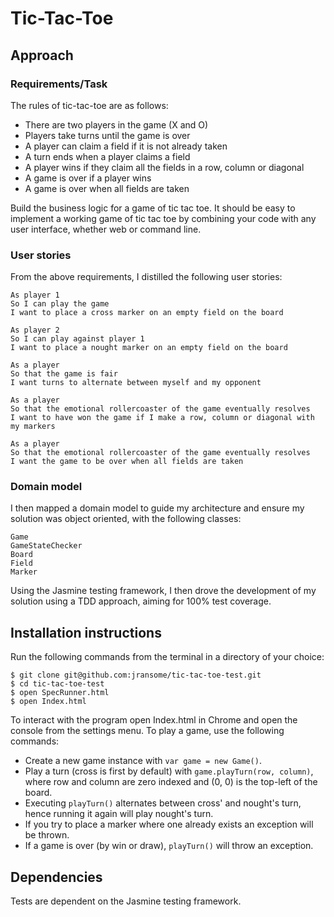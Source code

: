 # Tic-Tac-Toe

## Approach


### Requirements/Task

The rules of tic-tac-toe are as follows:

* There are two players in the game (X and O)
* Players take turns until the game is over
* A player can claim a field if it is not already taken
* A turn ends when a player claims a field
* A player wins if they claim all the fields in a row, column or diagonal
* A game is over if a player wins
* A game is over when all fields are taken

Build the business logic for a game of tic tac toe. It should be easy to implement a working game of tic tac toe by combining your code with any user interface, whether web or command line.

### User stories

From the above requirements, I distilled the following user stories:
```
As player 1
So I can play the game
I want to place a cross marker on an empty field on the board

As player 2
So I can play against player 1
I want to place a nought marker on an empty field on the board

As a player
So that the game is fair
I want turns to alternate between myself and my opponent

As a player
So that the emotional rollercoaster of the game eventually resolves
I want to have won the game if I make a row, column or diagonal with my markers

As a player
So that the emotional rollercoaster of the game eventually resolves
I want the game to be over when all fields are taken

```

### Domain model

I then mapped a domain model to guide my architecture and ensure my solution was object oriented, with the following classes:

```
Game
GameStateChecker
Board
Field
Marker
```

Using the Jasmine testing framework, I then drove the development of my solution using a TDD approach, aiming for 100% test coverage.

## Installation instructions

Run the following commands from the terminal in a directory of your choice:

```
$ git clone git@github.com:jransome/tic-tac-toe-test.git
$ cd tic-tac-toe-test
$ open SpecRunner.html
$ open Index.html
```

To interact with the program open Index.html in Chrome and open the console from the settings menu. To play a game, use the following commands:

* Create a new game instance with `var game = new Game()`.
* Play a turn (cross is first by default) with `game.playTurn(row, column)`, where row and column are zero indexed and (0, 0) is the top-left of the board.
* Executing `playTurn()` alternates between cross' and nought's turn, hence running it again will play nought's turn.
* If you try to place a marker where one already exists an exception will be thrown.
* If a game is over (by win or draw), `playTurn()` will throw an exception.

## Dependencies

Tests are dependent on the Jasmine testing framework.
